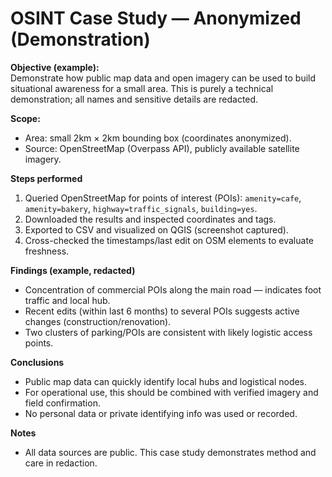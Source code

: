 # OSINT Case Study — Anonymized (Demonstration)

**Objective (example):**  
Demonstrate how public map data and open imagery can be used to build situational awareness for a small area. This is purely a technical demonstration; all names and sensitive details are redacted.

**Scope:**  
- Area: small 2km × 2km bounding box (coordinates anonymized).  
- Source: OpenStreetMap (Overpass API), publicly available satellite imagery.

**Steps performed**
1. Queried OpenStreetMap for points of interest (POIs): `amenity=cafe`, `amenity=bakery`, `highway=traffic_signals`, `building=yes`.  
2. Downloaded the results and inspected coordinates and tags.  
3. Exported to CSV and visualized on QGIS (screenshot captured).  
4. Cross-checked the timestamps/last edit on OSM elements to evaluate freshness.

**Findings (example, redacted)**
- Concentration of commercial POIs along the main road — indicates foot traffic and local hub.
- Recent edits (within last 6 months) to several POIs suggests active changes (construction/renovation).
- Two clusters of parking/POIs are consistent with likely logistic access points.

**Conclusions**
- Public map data can quickly identify local hubs and logistical nodes.
- For operational use, this should be combined with verified imagery and field confirmation.
- No personal data or private identifying info was used or recorded.

**Notes**
- All data sources are public. This case study demonstrates method and care in redaction.

